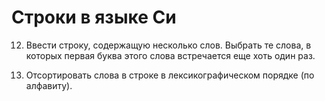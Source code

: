 # Строки в языке Си

12. Ввести строку, содержащую несколько слов. Выбрать те слова, в которых первая буква этого слова встречается еще хоть один раз.

14. Отсортировать слова в строке в лексикографическом порядке (по алфавиту).